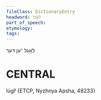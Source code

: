 ```yaml
---
fileClass: DictionaryEntry
headword: לאָגל
part_of_speech: 
etymology: 
tags: 
---
```

לאָגל
־ען
דער

CENTRAL
========

lúglʲ {ETCP, Nyzhnya Apsha, 48233}
